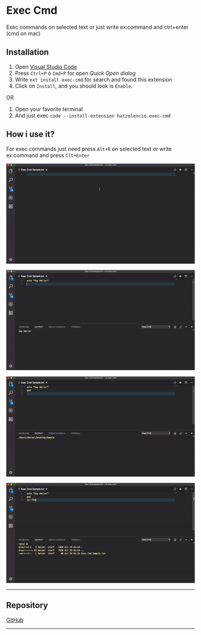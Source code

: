 # Exec Cmd

Exec commands on selected text or just write ex:command and ctrl+enter (cmd on mac)

## Installation

1. Open [Visual Studio Code](https://code.visualstudio.com/)
2. Press `Ctrl+P` ó `Cmd+P` for open _Quick Open dialog_
3. Write `ext install exec-cmd` for search and found this extension
4. Click on `Install`, and you should look is `Enable`.

OR

1. Open your favorite terminal
2. And just exec `code --install-extension hatzelencio.exec-cmd`

## How i use it?
For exec commands just need press `Alt+R` on selected text or write ex:command
and press `Clt+Enter`

![imagen001](https://github.com/Hatzelencio/vs-exec-cmd/raw/master/images/imagen001.gif)

![imagen002](https://github.com/Hatzelencio/vs-exec-cmd/raw/master/images/imagen002.gif)

![imagen003](https://github.com/Hatzelencio/vs-exec-cmd/raw/master/images/imagen003.gif)

![imagen004](https://github.com/Hatzelencio/vs-exec-cmd/raw/master/images/imagen004.gif)


-----------------------------------------------------------------------------------------------------------

## Repository

[GitHub](https://github.com/Hatzelencio/vs-exec-cmd)

-----------------------------------------------------------------------------------------------------------

